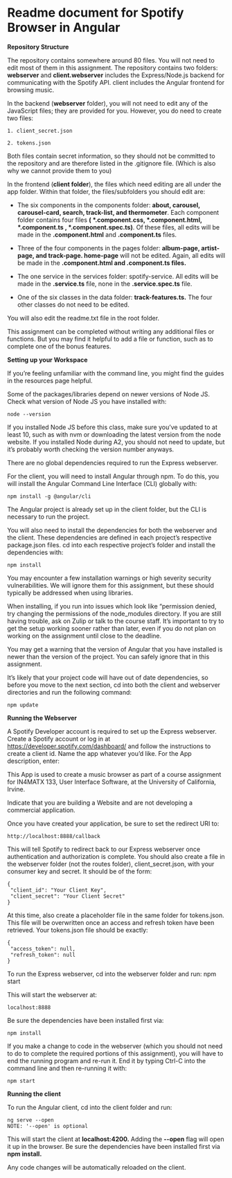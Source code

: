 # Readme document for **Spotify Browser in Angular**

**Repository Structure**

The repository contains somewhere around 80 files. You will not need to edit most of them in this assignment. The repository contains two folders: **webserver** and **client.webserver** includes the Express/Node.js backend for communicating with the Spotify API. client includes the Angular frontend for browsing music.

In the backend (**webserver** folder), you will not need to edit any of the JavaScript files; they are provided for you. However, you do need to create two files:

    1. client_secret.json

    2. tokens.json

Both files contain secret information, so they should not be committed to the repository and are therefore listed in the .gitignore file. (Which is also why we cannot provide them to you)

In the frontend (**client folder**), the files which need editing are all under the app folder. Within that folder, the files/subfolders you should edit are:

* The six components in the components folder: **about, carousel, carousel-card, search, track-list, and thermometer**. Each component folder contains four files **( *.component.css, *.component.html, *.component.ts , *.component.spec.ts)**. Of these files, all edits will be made in the **.component.html** and **.component.ts** files.

* Three of the four components in the pages folder: **album-page, artist-page, and track-page. home-page** will not be edited. Again, all edits will be made in the       **.component.html and .component.ts files.**
   
* The one service in the services folder: spotify-service. All edits will be made in the **.service.ts** file, none in the **.service.spec.ts** file.

* One of the six classes in the data folder: **track-features.ts.** The four other classes do not need to be edited.
    

You will also edit the readme.txt file in the root folder.

This assignment can be completed without writing any additional files or functions. But you may find it helpful to add a file or function, such as to complete one of the bonus features.

**Setting up your Workspace**

If you’re feeling unfamiliar with the command line, you might find the guides in the resources page helpful.

Some of the packages/libraries depend on newer versions of Node JS. Check what version of Node JS you have installed with:

    node --version
    
If you installed Node JS before this class, make sure you’ve updated to at least 10, such as with nvm or downloading the latest version from the node website. If you installed Node during A2, you should not need to update, but it’s probably worth checking the version number anyways.

There are no global dependencies required to run the Express webserver.

For the client, you will need to install Angular through npm. To do this, you will install the Angular Command Line Interface (CLI) globally with:

    npm install -g @angular/cli 
    
The Angular project is already set up in the client folder, but the CLI is necessary to run the project.

You will also need to install the dependencies for both the webserver and the client. These dependencies are defined in each project’s respective package.json files. cd into each respective project’s folder and install the dependencies with:

    npm install
    
You may encounter a few installation warnings or high severity security vulnerabilities. We will ignore them for this assignment, but these should typically be addressed when using libraries.

When installing, if you run into issues which look like “permission denied, try changing the permissions of the node_modules directory. If you are still having trouble, ask on Zulip or talk to the course staff. It’s important to try to get the setup working sooner rather than later, even if you do not plan on working on the assignment until close to the deadline.

You may get a warning that the version of Angular that you have installed is newer than the version of the project. You can safely ignore that in this assignment.

It’s likely that your project code will have out of date dependencies, so before you move to the next section, cd into both the client and webserver directories and run the following command:

    npm update
    
**Running the Webserver**

A Spotify Developer account is required to set up the Express webserver. Create a Spotify account or log in at https://developer.spotify.com/dashboard/ and follow the instructions to create a client id. Name the app whatever you’d like. For the App description, enter:

This App is used to create a music browser as part of a course assignment for IN4MATX 133, User Interface Software, at the University of California, Irvine.

Indicate that you are building a Website and are not developing a commercial application.

Once you have created your application, be sure to set the redirect URI to:

    http://localhost:8888/callback
    
This will tell Spotify to redirect back to our Express webserver once authentication and authorization is complete. You should also create a file in the webserver folder (not the routes folder), client_secret.json, with your consumer key and secret. It should be of the form:

    {
     "client_id": "Your Client Key",
     "client_secret": "Your Client Secret"
    }

At this time, also create a placeholder file in the same folder for tokens.json. This file will be overwritten once an access and refresh token have been retrieved. Your tokens.json file should be exactly:

    {
     "access_token": null,
     "refresh_token": null
    }
    
To run the Express webserver, cd into the webserver folder and run: npm start

This will start the webserver at:

    localhost:8888
   
Be sure the dependencies have been installed first via:

    npm install
    
If you make a change to code in the webserver (which you should not need to do to complete the required portions of this assignment), you will have to end the running program and re-run it. End it by typing Ctrl-C into the command line and then re-running it with:

    npm start
    
**Running the client**

To run the Angular client, cd into the client folder and run:

    ng serve --open
    NOTE: '--open' is optional
    
This will start the client at **localhost:4200.** Adding the **--open** flag will open it up in the browser. Be sure the dependencies have been installed first via **npm install.**

Any code changes will be automatically reloaded on the client.
